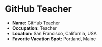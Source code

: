 # GitHub Teacher

- **Name:** GitHub Teacher
- **Occupation:** Teacher
- **Location:** San Francisco, California, USA
- **Favorite Vacation Spot:** Portland, Maine
